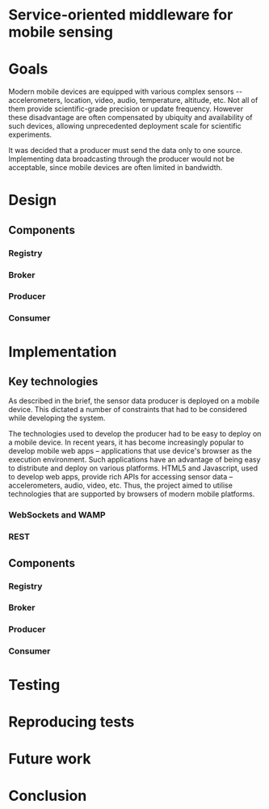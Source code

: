 Service-oriented middleware for mobile sensing
=================

# Goals

Modern mobile devices are equipped with various complex sensors -- accelerometers, location, video, audio, temperature, altitude, etc. Not all of them provide scientific-grade precision or update frequency. However these disadvantage are often compensated by ubiquity and availability of such devices, allowing unprecedented deployment scale for scientific experiments.

It was decided that a producer must send the data only to one source. Implementing data broadcasting through the producer would not be acceptable, since mobile devices are often limited in bandwidth. 

# Design

## Components
### Registry
### Broker
### Producer
### Consumer

# Implementation

## Key technologies

As described in the brief, the sensor data producer is deployed on a mobile device. This dictated a number of constraints that had to be considered while developing the system.

The technologies used to develop the producer had to be easy to deploy on a mobile device. In recent years, it has become increasingly popular to develop mobile web apps – applications that use device's browser as the execution environment. Such applications have an advantage of being easy to distribute and deploy on various platforms. HTML5 and Javascript, used to develop web apps, provide rich APIs for accessing sensor data – accelerometers, audio, video, etc. Thus, the project aimed to utilise technologies that are supported by browsers of modern mobile platforms. 

### WebSockets and WAMP
### REST

## Components
### Registry
### Broker
### Producer
### Consumer

# Testing
 
# Reproducing tests

# Future work

# Conclusion

